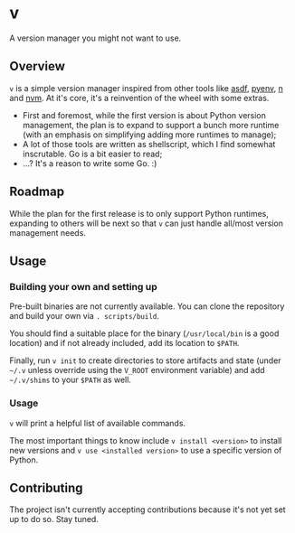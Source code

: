 # v
A version manager you might not want to use.

## Overview

`v` is a simple version manager inspired from other tools like [asdf](https://github.com/asdf-vm/asdf), [pyenv](https://github.com/pyenv/pyenv), [n](https://github.com/tj/n) and [nvm](https://github.com/nvm-sh/nvm). At it's core, it's a reinvention of the wheel with some extras.

- First and foremost, while the first version is about Python version management, the plan is to expand to support a bunch more runtime (with an emphasis on simplifying adding more runtimes to manage);
- A lot of those tools are written as shellscript, which I find somewhat inscrutable. Go is a bit easier to read;
- ...? It's a reason to write some Go. :)

## Roadmap

While the plan for the first release is to only support Python runtimes, expanding to others will be next so that `v` can just handle all/most version management needs.

## Usage

### Building your own and setting up

Pre-built binaries are not currently available. You can clone the repository and build your own via `. scripts/build`.

You should find a suitable place for the binary (`/usr/local/bin` is a good location) and if not already included, add its location to `$PATH`.

Finally, run `v init` to create directories to store artifacts and state (under `~/.v` unless override using the
`V_ROOT` environment variable) and add `~/.v/shims` to your `$PATH` as well.

### Usage

`v` will print a helpful list of available commands.

The most important things to know include `v install <version>` to install new versions and `v use <installed version>` to use a specific version of Python.

## Contributing

The project isn't currently accepting contributions because it's not yet set up to do so. Stay tuned.
